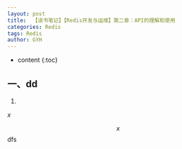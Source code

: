 ```yaml
---
layout: post
title:  【读书笔记】【Redis开发与运维】第二章：API的理解和使用
categories: Redis
tags: Redis
author: GYH
---
```


* content
{:toc}

## 一、dd

1. 

$x$

$$x$$
dfs